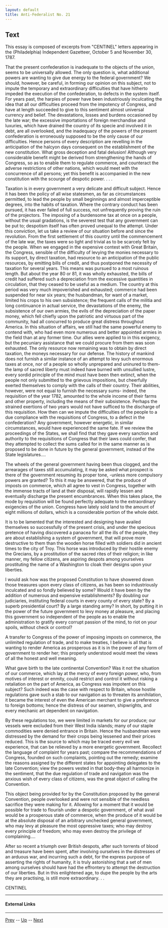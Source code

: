 ```yaml
---
layout: default
title: Anti-Federalist No. 21
---
```


## Text

This essay is composed of excerpts from "CENTINEL" letters appearing in the (Philadelphia) Independent Gazetteer, October 5 and November 30, 1787.

That the present confederation is inadequate to the objects of the union, seems to be universally allowed. The only question is, what additional powers are wanting to give due energy to the federal government? We should, however, be careful, in forming our opinion on this subject, not to impute the temporary and extraordinary difficulties that have hitherto impeded the execution of the confederation, to defects in the system itself. For years past, the harpies of power have been industriously inculcating the idea that all our difficulties proceed from the impotency of Congress, and have at length succeeded to give to this sentiment almost universal currency and belief. The devastations, losses and burdens occasioned by the late war; the excessive importations of foreign merchandise and luxuries, which have drained the country of its specie and involved it in debt, are all overlooked, and the inadequacy of the powers of the present confederation is erroneously supposed to be the only cause of our difficulties. Hence persons of every description are revelling in the anticipation of the halcyon days consequent on the establishment of the new constitution. What gross deception and fatal delusion! Although very considerable benefit might be derived from strengthening the hands of Congress, so as to enable them to regulate commerce, and counteract the adverse restrictions of other nations, which would meet with the concurrence of all persons; yet this benefit is accompanied in the new constitution with the scourge of despotic power. . . .

Taxation is in every government a very delicate and difficult subject. Hence it has been the policy of all wise statesmen, as far as circumstances permitted, to lead the people by small beginnings and almost imperceptible degrees, into the habits of taxation. Where the contrary conduct has been pursued, it has ever failed of full success, not unfrequently proving the ruin of the projectors. The imposing of a burdensome tax at once on a people, without the usual gradations, is the severest test that any government can be put to; despotism itself has often proved unequal to the attempt. Under this conviction, let us take a review of our situation before and since the revolution. From the first settlement of this country until the commencement of the late war, the taxes were so light and trivial as to be scarcely felt by the people. When we engaged in the expensive contest with Great Britain, the Congress, sensible of the difficulty of levying the monies necessary to its support, by direct taxation, had resource to an anticipation of the public resources, by emitting bills of credit, and thus postponed the necessity of taxation for several years. This means was pursued to a most ruinous length. But about the year 80 or 81, it was wholly exhausted, the bills of credit had suffered such a depreciation from the excessive quantities in circulation, that they ceased to be useful as a medium. The country at this period was very much impoverished and exhausted; commerce had been suspended for near six years; the husbandman, for want of a market, limited his crops to his own subsistence; the frequent calls of the militia and long continuance in actual service, the devastations of the enemy, the subsistence of our own armies, the evils of the depreciation of the paper money, which fell chiefly upon the patriotic and virtuous part of the community, had all concurred to produce great distress throughout America. In this situation of affairs, we still had the same powerful enemy to contend with, who had even more numerous and better appointed armies in the field than at any former time. Our allies were applied to in this exigency, but the pecuniary assistance that we could procure from them was soon exhausted. The only resource now remaining was to obtain by direct taxation, the moneys necessary for our defense. The history of mankind does not furnish a similar instance of an attempt to levy such enormous taxes at once, nor of a people so wholly unprepared and uninured to them-the lamp of sacred liberty must indeed have burned with unsullied lustre, every sordid principle of the mind must have been then extinct, when the people not only submitted to the grievous impositions, but cheerfully exerted themselves to comply with the calls of their country. Their abilities, however, were not equal to furnish the necessary sums- indeed, the requisition of the year 1782, amounted to the whole income of their farms and other property, including the means of their subsistence. Perhaps the strained exertions of two years would not have sufficed to the discharge of this requisition. How then can we impute the difficulties of the people to a due compliance with the requisitions of Congress, to a defect in the confederation? Any government, however energetic, in similar circumstances, would have experienced the same fate. If we review the proceedings of the States, we shall find that they gave every sanction and authority to the requisitions of Congress that their laws could confer, that they attempted to collect the sums called for in the same manner as is proposed to be done in future by the general government, instead of the State legislatures....

The wheels of the general government having been thus clogged, and the arrearages of taxes still accumulating, it may be asked what prospect is there of the government resuming its proper tone, -unless more compulsory powers are granted? To this it may be answered, that the produce of imposts on commerce, which all agree to vest in Congress, together with the immense tracts of land at their disposal, will rapidly lessen and eventually discharge the present encumbrances. When this takes place, the mode by requisition will be found perfectly adequate to the extraordinary exigencies of the union. Congress have lately sold land to the amount of eight millions of dollars, which is a considerable portion of the whole debt.

It is to be lamented that the interested and designing have availed themselves so successfully of the present crisis, and under the specious pretence of having discovered a panacea for all the ills of the people, they are about establishing a system of government, that will prove more destructive to them than the wooden horse filled with soldiers did in ancient times to the city of Troy. This horse was introduced by their hostile enemy the Grecians, by a prostitution of the sacred rites of their religion; in like manner, my fellow citizens, are aspiring despots among yourselves prostituting the name of a Washington to cloak their designs upon your liberties.

I would ask how was the proposed Constitution to have showered down those treasures upon every class of citizens, as has been so industriously inculcated and so fondly believed by some? Would it have been by the addition of numerous and expensive establishments? By doubling our judiciaries, instituting federal courts in every county of every state? By a superb presidential court? By a large standing army? In short, by putting it in the power of the future government to levy money at pleasure, and placing this government so independent of the people as to enable the administration to gratify every corrupt passion of the mind, to riot on your spoils, without check or control?

A transfer to Congress of the power of imposing imposts on commerce, the unlimited regulation of trade, and to make treaties, I believe is all that is wanting to render America as prosperous as it is in the power of any form of government to render her; this properly understood would meet the views of all the honest and well meaning.

What gave birth to the late continental Convention? Was it not the situation of our commerce, which lay at the mercy of every foreign power, who, from motives of interest or enmity, could restrict and control it without risking a retaliation on the part of America, as Congress was impotent on this subject? Such indeed was the case with respect to Britain, whose hostile regulations gave such a stab to our navigation as to threaten its annihilation, it became the interest of even the American merchant to give a preference to foreign bottoms; hence the distress of our seamen, shipwrights, and every mechanic art dependent on navigation.

By these regulations too, we were limited in markets for our produce; our vessels were excluded from their West India islands; many of our staple commodities were denied entrance in Britain. Hence the husbandman were distressed by the demand for their crops being lessened and their prices reduced. This is the source to which may be traced every evil we experience, that can be relieved by a more energetic government. Recollect the language of complaint for years past; compare the recommendations of Congress, founded on such complaints, pointing out the remedy; examine the reasons assigned by the different states for appointing delegates to the late Convention; view the powers vested in that body-they all harmonize in the sentiment, that the due regulation of trade and navigation was the anxious wish of every class of citizens, was the great object of calling the Convention.

This object being provided for by the Constitution proposed by the general Convention, people overlooked and were not sensible of the needless sacrifice they were making for it. Allowing for a moment that it would be possible for trade to flourish under a despotic government, of what avail would be a prosperous state of commerce, when the produce of it would be at the absolute disposal of an arbitrary unchecked general government, who may levy at pleasure the most oppressive taxes; who may destroy every principle of freedom; who may even destroy the privilege of complaining....

After so recent a triumph over British despots, after such torrents of blood and treasure have been spent, after involving ourselves in the distresses of an arduous war, and incurring such a debt, for the express purpose of asserting the rights of humanity, it is truly astonishing that a set of men among ourselves should have had the effrontery to attempt the destruction of our liberties. But in this enlightened age, to dupe the people by the arts they are practising, is still more extraordinary. . .

CENTINEL

---
#### External Links

---

[Prev](20.md) -- [Up](README.md) -- [Next](22.md)
